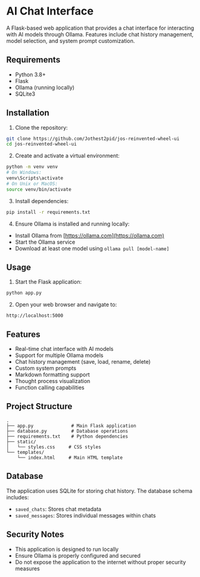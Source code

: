 # AI Chat Interface

A Flask-based web application that provides a chat interface for interacting with AI models through Ollama. Features include chat history management, model selection, and system prompt customization.

## Requirements

- Python 3.8+
- Flask
- Ollama (running locally)
- SQLite3

## Installation

1. Clone the repository:
```bash
git clone https://github.com/Jothest2pid/jos-reinvented-wheel-ui
cd jos-reinvented-wheel-ui
```

2. Create and activate a virtual environment:
```bash
python -m venv venv
# On Windows:
venv\Scripts\activate
# On Unix or MacOS:
source venv/bin/activate
```

3. Install dependencies:
```bash
pip install -r requirements.txt
```

4. Ensure Ollama is installed and running locally:
- Install Ollama from [https://ollama.com](https://ollama.com)
- Start the Ollama service
- Download at least one model using `ollama pull [model-name]`

## Usage

1. Start the Flask application:
```bash
python app.py
```

2. Open your web browser and navigate to:
```
http://localhost:5000
```

## Features

- Real-time chat interface with AI models
- Support for multiple Ollama models
- Chat history management (save, load, rename, delete)
- Custom system prompts
- Markdown formatting support
- Thought process visualization
- Function calling capabilities

## Project Structure

```
.
├── app.py              # Main Flask application
├── database.py         # Database operations
├── requirements.txt    # Python dependencies
├── static/
│   └── styles.css     # CSS styles
└── templates/
    └── index.html     # Main HTML template
```

## Database

The application uses SQLite for storing chat history. The database schema includes:
- `saved_chats`: Stores chat metadata
- `saved_messages`: Stores individual messages within chats

## Security Notes

- This application is designed to run locally
- Ensure Ollama is properly configured and secured
- Do not expose the application to the internet without proper security measures
